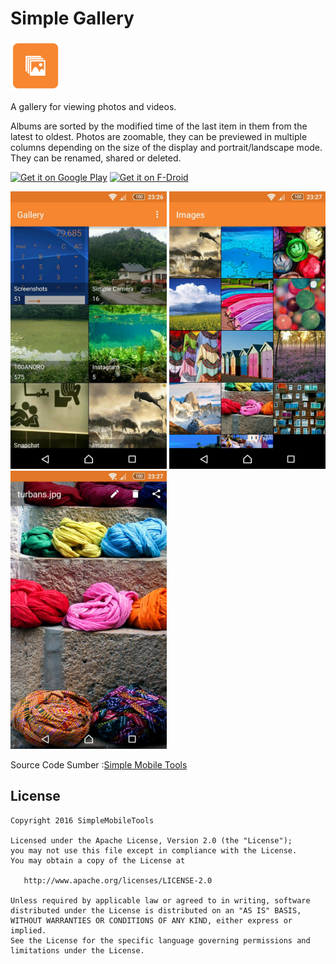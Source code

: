 # Simple Gallery
<img alt="Logo" src="Application/app/src/main/res/mipmap-xxxhdpi/launcher.png" width="80">

A gallery for viewing photos and videos.

Albums are sorted by the modified time of the last item in them from the latest to oldest. Photos are zoomable, they can be previewed in multiple columns depending on the size of the display and portrait/landscape mode. They can be renamed, shared or deleted.

<a href='https://play.google.com/store/apps/details?id=com.simplemobiletools.gallery'><img alt='Get it on Google Play' src='https://play.google.com/intl/en_us/badges/images/generic/en_badge_web_generic.png' height=60/></a>
<a href="https://f-droid.org/app/com.simplemobiletools.gallery"><img src="https://f-droid.org/badge/get-it-on.png" alt="Get it on F-Droid" height="60"></a>

<img alt="App image" src="Application/screenshots/app.jpg" width="250">
<img alt="App image" src="Application/screenshots/app_2.jpg" width="250">
<img alt="App image" src="Application/screenshots/app_3.jpg" width="250">

Source Code Sumber :[Simple Mobile Tools](https://github.com/SimpleMobileTools/Simple-Gallery/releases/tag/1.20)


License
-------
    Copyright 2016 SimpleMobileTools
    
    Licensed under the Apache License, Version 2.0 (the "License");
    you may not use this file except in compliance with the License.
    You may obtain a copy of the License at
    
       http://www.apache.org/licenses/LICENSE-2.0
    
    Unless required by applicable law or agreed to in writing, software
    distributed under the License is distributed on an "AS IS" BASIS,
    WITHOUT WARRANTIES OR CONDITIONS OF ANY KIND, either express or implied.
    See the License for the specific language governing permissions and
    limitations under the License.

